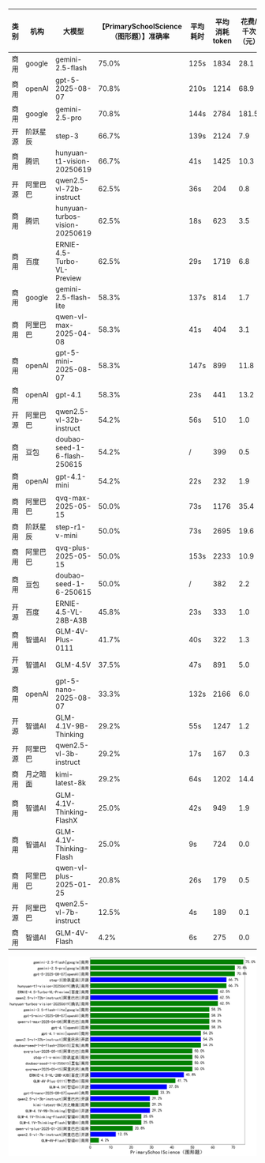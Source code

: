
|类别|机构|大模型|【PrimarySchoolScience（图形题）】准确率|平均耗时|平均消耗token|花费/千次（元）|排名（准确率）|
|---|---|-----|-------------------|-------|-----------|-----------|-----------|
|商用|google|gemini-2.5-flash|75.0%|125s|1834|28.1|1|
|商用|openAI|gpt-5-2025-08-07|70.8%|210s|1214|68.9|2|
|商用|google|gemini-2.5-pro|70.8%|144s|2784|181.5|3|
|开源|阶跃星辰|step-3|66.7%|139s|2124|7.9|4|
|商用|腾讯|hunyuan-t1-vision-20250619|66.7%|41s|1425|10.3|5|
|开源|阿里巴巴|qwen2.5-vl-72b-instruct|62.5%|36s|204|0.8|6|
|商用|腾讯|hunyuan-turbos-vision-20250619|62.5%|18s|623|3.5|7|
|商用|百度|ERNIE-4.5-Turbo-VL-Preview|62.5%|29s|1719|6.8|8|
|商用|google|gemini-2.5-flash-lite|58.3%|137s|814|1.7|9|
|商用|阿里巴巴|qwen-vl-max-2025-04-08|58.3%|41s|404|3.1|10|
|商用|openAI|gpt-5-mini-2025-08-07|58.3%|147s|899|11.8|11|
|商用|openAI|gpt-4.1|58.3%|23s|441|13.2|12|
|开源|阿里巴巴|qwen2.5-vl-32b-instruct|54.2%|56s|510|1.0|13|
|商用|豆包|doubao-seed-1-6-flash-250615|54.2%|/|399|0.5|14|
|商用|openAI|gpt-4.1-mini|54.2%|22s|232|1.9|15|
|商用|阿里巴巴|qvq-max-2025-05-15|50.0%|73s|1176|35.4|16|
|商用|阶跃星辰|step-r1-v-mini|50.0%|73s|2695|19.6|17|
|商用|阿里巴巴|qvq-plus-2025-05-15|50.0%|153s|2233|10.9|18|
|商用|豆包|doubao-seed-1-6-250615|50.0%|/|382|2.2|19|
|开源|百度|ERNIE-4.5-VL-28B-A3B|45.8%|23s|333|1.0|20|
|商用|智谱AI|GLM-4V-Plus-0111|41.7%|40s|322|1.3|21|
|开源|智谱AI|GLM-4.5V|37.5%|47s|891|5.0|22|
|商用|openAI|gpt-5-nano-2025-08-07|33.3%|132s|2166|6.0|23|
|开源|智谱AI|GLM-4.1V-9B-Thinking|29.2%|55s|1247|1.2|24|
|开源|阿里巴巴|qwen2.5-vl-3b-instruct|29.2%|17s|167|0.3|25|
|商用|月之暗面|kimi-latest-8k|29.2%|64s|1202|14.4|26|
|商用|智谱AI|GLM-4.1V-Thinking-FlashX|25.0%|42s|949|1.9|27|
|商用|智谱AI|GLM-4.1V-Thinking-Flash|25.0%|9s|724|0.0|28|
|商用|阿里巴巴|qwen-vl-plus-2025-01-25|20.8%|26s|179|0.5|29|
|开源|阿里巴巴|qwen2.5-vl-7b-instruct|12.5%|4s|189|0.1|30|
|商用|智谱AI|GLM-4V-Flash|4.2%|6s|275|0.0|31|


![lin](../pic/PrimarySchoolScience（图形题）.png)